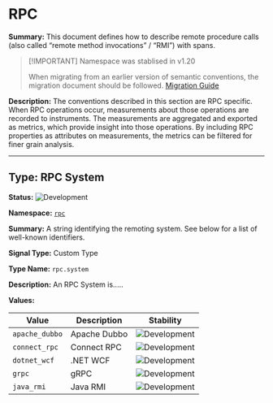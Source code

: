 # RPC

**Summary:** This document defines how to describe remote procedure calls (also called “remote method invocations” / “RMI”) with spans.

> [!IMPORTANT]  Namespace was stablised in v1.20
>
> When migrating from an earlier version of semantic conventions, the migration document should be followed. [Migration Guide](#rpc)

**Description:** The conventions described in this section are RPC specific. When RPC operations occur, measurements about those operations are recorded to instruments. The measurements are aggregated and exported as metrics, which provide insight into those operations. By including RPC properties as attributes on measurements, the metrics can be filtered for finer grain analysis.

---------------------------------

## Type: RPC System

**Status:** ![Development](https://img.shields.io/badge/-development-blue)

**Namespace:** [`rpc`](README.md)

**Summary:** A string identifying the remoting system. See below for a list of well-known identifiers.

**Signal Type:** Custom Type

**Type Name:** `rpc.system`

**Description:** An RPC System is.....

**Values:**

| Value  | Description | Stability |
|---|---|---|
| `apache_dubbo` | Apache Dubbo | ![Development](https://img.shields.io/badge/-development-blue) |
| `connect_rpc` | Connect RPC | ![Development](https://img.shields.io/badge/-development-blue) |
| `dotnet_wcf` | .NET WCF | ![Development](https://img.shields.io/badge/-development-blue) |
| `grpc` | gRPC | ![Development](https://img.shields.io/badge/-development-blue) |
| `java_rmi` | Java RMI | ![Development](https://img.shields.io/badge/-development-blue) |

